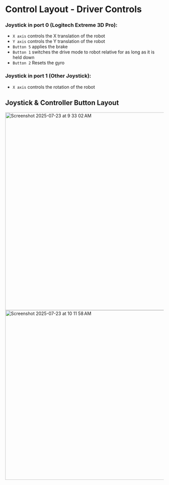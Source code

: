 # Control Layout - Driver Controls #

### Joystick in port 0 (Logitech Extreme 3D Pro): ###
* `X axis` controls the X translation of the robot
* `Y axis` controls the Y translation of the robot
* `Button 5` applies the brake
* `Button 1` switches the drive mode to robot relative for as long as it is held down
* `Button 2` Resets the gyro

### Joystick in port 1 (Other Joystick): ###
* `X axis` controls the rotation of the robot




## Joystick & Controller Button Layout ##

<img width="765" height="627.791878173" alt="Screenshot 2025-07-23 at 9 33 02 AM" src="https://github.com/user-attachments/assets/9804a68b-6f6d-46fe-bb1f-81149f663f4e" />

<img width="765" height="538" alt="Screenshot 2025-07-23 at 10 11 58 AM" src="https://github.com/user-attachments/assets/453fc3e7-c507-4be0-b838-7876ca1dede2" />

